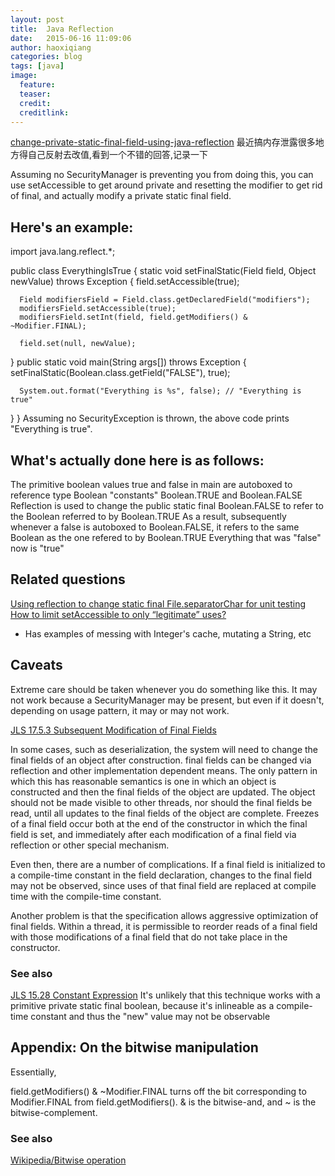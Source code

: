 ```yaml
---
layout: post
title:  Java Reflection
date:   2015-06-16 11:09:06
author: haoxiqiang
categories: blog
tags: [java]
image:
  feature:
  teaser:
  credit:
  creditlink:
---
```

[change-private-static-final-field-using-java-reflection](http://stackoverflow.com/questions/3301635/change-private-static-final-field-using-java-reflection)
最近搞内存泄露很多地方得自己反射去改值,看到一个不错的回答,记录一下

<!-- more -->

Assuming no SecurityManager is preventing you from doing this, you can use setAccessible to get around private and resetting the modifier to get rid of final, and actually modify a private static final field.

## Here's an example:

import java.lang.reflect.*;

public class EverythingIsTrue {
   static void setFinalStatic(Field field, Object newValue) throws Exception {
      field.setAccessible(true);

      Field modifiersField = Field.class.getDeclaredField("modifiers");
      modifiersField.setAccessible(true);
      modifiersField.setInt(field, field.getModifiers() & ~Modifier.FINAL);

      field.set(null, newValue);
   }
   public static void main(String args[]) throws Exception {      
      setFinalStatic(Boolean.class.getField("FALSE"), true);

      System.out.format("Everything is %s", false); // "Everything is true"
   }
}
Assuming no SecurityException is thrown, the above code prints "Everything is true".

## What's actually done here is as follows:

The primitive boolean values true and false in main are autoboxed to reference type Boolean "constants" Boolean.TRUE and Boolean.FALSE
Reflection is used to change the public static final Boolean.FALSE to refer to the Boolean referred to by Boolean.TRUE
As a result, subsequently whenever a false is autoboxed to Boolean.FALSE, it refers to the same Boolean as the one refered to by Boolean.TRUE
Everything that was "false" now is "true"

## Related questions

[Using reflection to change static final File.separatorChar for unit testing](http://stackoverflow.com/questions/2474017/using-reflection-to-change-static-final-file-separatorchar-for-unit-testing/2474242#2474242)
[How to limit setAccessible to only “legitimate” uses?](http://stackoverflow.com/questions/2481862/how-to-limit-setaccessible-to-only-legitimate-uses)

* Has examples of messing with Integer's cache, mutating a String, etc

## Caveats

Extreme care should be taken whenever you do something like this. It may not work because a SecurityManager may be present, but even if it doesn't, depending on usage pattern, it may or may not work.

[JLS 17.5.3 Subsequent Modification of Final Fields](http://java.sun.com/docs/books/jls/third_edition/html/memory.html#17.5.3)

In some cases, such as deserialization, the system will need to change the final fields of an object after construction. final fields can be changed via reflection and other implementation dependent means. The only pattern in which this has reasonable semantics is one in which an object is constructed and then the final fields of the object are updated. The object should not be made visible to other threads, nor should the final fields be read, until all updates to the final fields of the object are complete. Freezes of a final field occur both at the end of the constructor in which the final field is set, and immediately after each modification of a final field via reflection or other special mechanism.

Even then, there are a number of complications. If a final field is initialized to a compile-time constant in the field declaration, changes to the final field may not be observed, since uses of that final field are replaced at compile time with the compile-time constant.

Another problem is that the specification allows aggressive optimization of final fields. Within a thread, it is permissible to reorder reads of a final field with those modifications of a final field that do not take place in the constructor.

### See also

[JLS 15.28 Constant Expression](http://docs.oracle.com/javase/specs/jls/se7/html/jls-15.html#jls-15.28)
It's unlikely that this technique works with a primitive private static final boolean, because it's inlineable as a compile-time constant and thus the "new" value may not be observable

## Appendix: On the bitwise manipulation

Essentially,

field.getModifiers() & ~Modifier.FINAL
turns off the bit corresponding to Modifier.FINAL from field.getModifiers(). & is the bitwise-and, and ~ is the bitwise-complement.

### See also

[Wikipedia/Bitwise operation](http://en.wikipedia.org/wiki/Bitwise_operations)